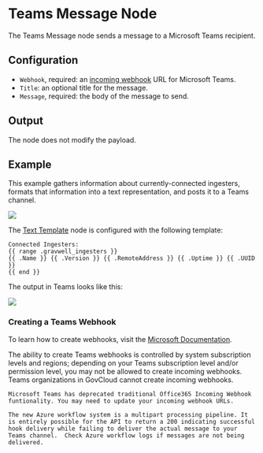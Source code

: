 # Teams Message Node

The Teams Message node sends a message to a Microsoft Teams recipient.

## Configuration

* `Webhook`, required: an [incoming webhook](https://learn.microsoft.com/en-us/microsoftteams/platform/webhooks-and-connectors/how-to/add-incoming-webhook?tabs=newteams%2Cdotnet) URL for Microsoft Teams.
* `Title`: an optional title for the message.
* `Message`, required: the body of the message to send.

## Output

The node does not modify the payload.

## Example

This example gathers information about currently-connected ingesters, formats that information into a text representation, and posts it to a Teams channel.

![](teams-example.png)

The [Text Template](template) node is configured with the following template:

```
Connected Ingesters:
{{ range .gravwell_ingesters }}
{{ .Name }} {{ .Version }} {{ .RemoteAddress }} {{ .Uptime }} {{ .UUID }}
{{ end }}
```

The output in Teams looks like this:

![](teams-output.png)


### Creating a Teams Webhook

To learn how to create webhooks, visit the [Microsoft Documentation](https://support.microsoft.com/en-us/office/create-incoming-webhooks-with-workflows-for-microsoft-teams-8ae491c7-0394-4861-ba59-055e33f75498).

The ability to create Teams webhooks is controlled by system subscription levels and regions; depending on your Teams subscription level and/or permission level, you may not be allowed to create incoming webhooks.  Teams organizations in GovCloud cannot create incoming webhooks.

```{note}
Microsoft Teams has deprecated traditional Office365 Incoming Webhook funtionality. You may need to update your incoming webhook URLs.
```

```{warning}
The new Azure workflow system is a multipart processing pipeline. It is entirely possible for the API to return a 200 indicating successful hook delivery while failing to deliver the actual message to your Teams channel.  Check Azure workflow logs if messages are not being delivered.
```
